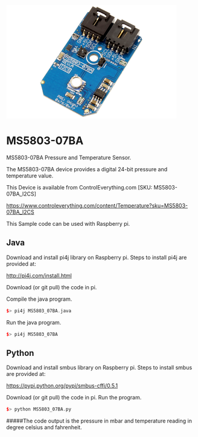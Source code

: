 [![MS5803-07BA](MS5803-07BA_I2CS.png)](https://www.controleverything.com/content/Temperature?sku=MS5803-07BA_I2CS)
# MS5803-07BA
MS5803-07BA Pressure and Temperature Sensor.

The MS5803-07BA device provides a digital 24-bit pressure and temperature value.

This Device is available from ControlEverything.com [SKU: MS5803-07BA_I2CS]

https://www.controleverything.com/content/Temperature?sku=MS5803-07BA_I2CS

This Sample code can be used with Raspberry pi.

## Java
Download and install pi4j library on Raspberry pi. Steps to install pi4j are provided at:

http://pi4j.com/install.html

Download (or git pull) the code in pi.

Compile the java program.
```cpp
$> pi4j MS5803_07BA.java
```

Run the java program.
```cpp
$> pi4j MS5803_07BA
```

## Python
Download and install smbus library on Raspberry pi. Steps to install smbus are provided at:

https://pypi.python.org/pypi/smbus-cffi/0.5.1

Download (or git pull) the code in pi. Run the program.

```cpp
$> python MS5803_07BA.py
```

#####The code output is the pressure in mbar and temperature reading in degree celsius and fahrenheit.
